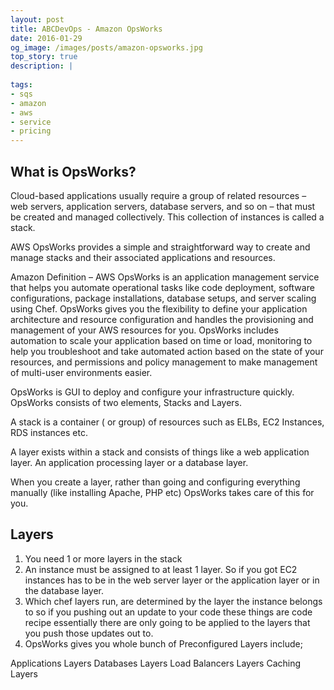 ```yaml
---
layout: post
title: ABCDevOps - Amazon OpsWorks
date: 2016-01-29
og_image: /images/posts/amazon-opsworks.jpg
top_story: true
description: |
  
tags:
- sqs
- amazon
- aws
- service
- pricing
---
```


## What is OpsWorks?

Cloud-based applications usually require a group of related resources – web servers, application servers, database servers, and so on – that must be created and managed collectively. This collection of instances is called a stack.

AWS OpsWorks provides a simple and straightforward way to create and manage stacks and their associated applications and resources.

Amazon Definition – AWS OpsWorks is an application management service that helps you automate operational tasks like code deployment, software configurations, package installations, database setups, and server scaling using Chef. OpsWorks gives you the flexibility to define your application architecture and resource configuration and handles the provisioning and management of your AWS resources for you. OpsWorks includes automation to scale your application based on time or load, monitoring to help you troubleshoot and take automated action based on the state of your resources, and permissions and policy management to make management of multi-user environments easier.

OpsWorks is GUI to deploy and configure your infrastructure quickly. OpsWorks consists of two elements, Stacks and Layers.

A stack is a container ( or group) of resources such as ELBs, EC2 Instances, RDS instances etc.

A layer exists within a stack and consists of things like a web application layer. An application processing layer or a database layer.

When you create a layer, rather than going and configuring everything manually (like installing Apache, PHP etc) OpsWorks takes care of this for you.

Layers
-----
  1. You need 1 or more layers in the stack
  2. An instance must be assigned to at least 1 layer. So if you got EC2 instances has to be in the web server layer or the application layer or in the database layer.
  3. Which chef layers run, are determined by the layer the instance belongs to so if you pushing out an update to your code these things are code recipe essentially there are only going to be applied to the layers that you push those updates out to.
  4. OpsWorks gives you whole bunch of Preconfigured Layers include;
  
<span> Applications Layers</span>
<span> Databases Layers </span>
<span> Load Balancers Layers</span>
<span> Caching Layers</span>
      



